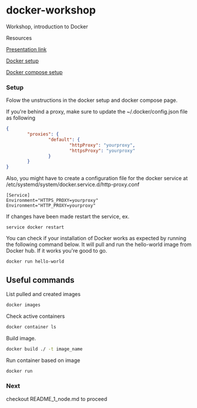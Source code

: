 # docker-workshop
Workshop, introduction to Docker

Resources

[Presentation link](https://docs.google.com/presentation/d/15BxRPWNLszlTtxt7T08k4iS0YHPWnYoRTirswOrM8M0/edit?usp=sharing)

[Docker setup](https://www.digitalocean.com/community/tutorials/how-to-install-and-use-docker-on-ubuntu-18-04)

[Docker compose setup](https://docs.docker.com/compose/install/ )
### Setup
Folow the unstructions in the docker setup and docker compose page. 

If you're behind a proxy, make sure to update the ~/.docker/config.json file as following

```json
{
        "proxies": {
                "default": {
                        "httpProxy": "yourproxy",
                        "httpsProxy": "yourproxy"
                }
        }
}
```

Also, you might have to create a configuration file for the docker service at /etc/systemd/system/docker.service.d/http-proxy.conf

```
[Service]
Environment="HTTPS_PROXY=yourproxy"
Environment="HTTP_PROXY=yourproxy"
```

If changes have been made restart the service, ex.
```
service docker restart
```

You can check if your installation of Docker works as expected by running the following command below. It will pull and run the hello-world image from Docker hub. If it works you're good to go.

```bash
docker run hello-world
```

## Useful commands

List pulled and created images
```bash
docker images
```

Check active containers
```bash
docker container ls
```

Build image.

```bash
docker build ./ -t image_name
```

Run container based on image

```bash
docker run 
```


### Next

checkout README_1_node.md to proceed
